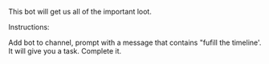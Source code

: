 This bot will get us all of the important loot.

Instructions:

Add bot to channel, prompt with a message that contains "fufill the timeline'.  It will give you a task.  Complete it.
